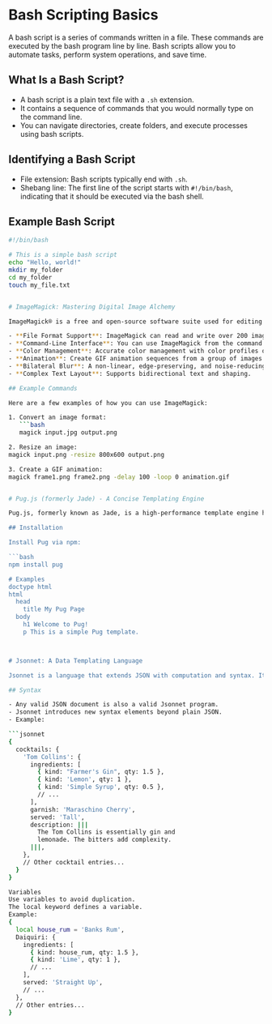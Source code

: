 # Bash Scripting Basics

A bash script is a series of commands written in a file. These commands are executed by the bash program line by line. Bash scripts allow you to automate tasks, perform system operations, and save time.

## What Is a Bash Script?

- A bash script is a plain text file with a `.sh` extension.
- It contains a sequence of commands that you would normally type on the command line.
- You can navigate directories, create folders, and execute processes using bash scripts.

## Identifying a Bash Script

- File extension: Bash scripts typically end with `.sh`.
- Shebang line: The first line of the script starts with `#!/bin/bash`, indicating that it should be executed via the bash shell.

## Example Bash Script

```bash
#!/bin/bash

# This is a simple bash script
echo "Hello, world!"
mkdir my_folder
cd my_folder
touch my_file.txt 


# ImageMagick: Mastering Digital Image Alchemy

ImageMagick® is a free and open-source software suite used for editing and manipulating digital images. It offers a wide range of capabilities, including creating, editing, composing, and converting bitmap images. Some key features of ImageMagick include:

- **File Format Support**: ImageMagick can read and write over 200 image file formats, including JPEG, PNG, GIF, TIFF, and PDF.
- **Command-Line Interface**: You can use ImageMagick from the command line (invoked as `magick`). This allows for scripting and automation, making it useful for batch processing tasks.
- **Color Management**: Accurate color management with color profiles or built-in gamma compression/expansion.
- **Animation**: Create GIF animation sequences from a group of images.
- **Bilateral Blur**: A non-linear, edge-preserving, and noise-reducing smoothing filter.
- **Complex Text Layout**: Supports bidirectional text and shaping.

## Example Commands

Here are a few examples of how you can use ImageMagick:

1. Convert an image format:
   ```bash
   magick input.jpg output.png

2. Resize an image:
magick input.png -resize 800x600 output.png

3. Create a GIF animation:
magick frame1.png frame2.png -delay 100 -loop 0 animation.gif


# Pug.js (formerly Jade) - A Concise Templating Engine

Pug.js, formerly known as Jade, is a high-performance template engine heavily influenced by Haml. It allows you to write concise and elegant HTML templates using indentation-based syntax. Here's how you can get started:

## Installation

Install Pug via npm:

```bash
npm install pug

# Examples
doctype html
html
  head
    title My Pug Page
  body
    h1 Welcome to Pug!
    p This is a simple Pug template.



# Jsonnet: A Data Templating Language

Jsonnet is a language that extends JSON with computation and syntax. It allows you to create structured data, configurations, and templates in a concise and flexible manner. Let's explore some key features:

## Syntax

- Any valid JSON document is also a valid Jsonnet program.
- Jsonnet introduces new syntax elements beyond plain JSON.
- Example:

```jsonnet
{
  cocktails: {
    'Tom Collins': {
      ingredients: [
        { kind: "Farmer's Gin", qty: 1.5 },
        { kind: 'Lemon', qty: 1 },
        { kind: 'Simple Syrup', qty: 0.5 },
        // ...
      ],
      garnish: 'Maraschino Cherry',
      served: 'Tall',
      description: |||
        The Tom Collins is essentially gin and
        lemonade. The bitters add complexity.
      |||,
    },
    // Other cocktail entries...
  }
}

Variables
Use variables to avoid duplication.
The local keyword defines a variable.
Example:
{
  local house_rum = 'Banks Rum',
  Daiquiri: {
    ingredients: [
      { kind: house_rum, qty: 1.5 },
      { kind: 'Lime', qty: 1 },
      // ...
    ],
    served: 'Straight Up',
    // ...
  },
  // Other entries...
}



